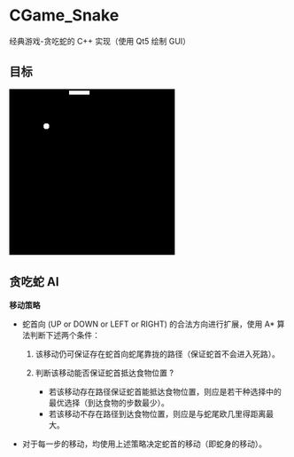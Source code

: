 # CGame_Snake

经典游戏-贪吃蛇的 C++ 实现（使用 Qt5 绘制 GUI）

## 目标

![ Snake AI ](assets/snake-ai.gif)

## 贪吃蛇 AI

**移动策略** 

- 蛇首向 (UP or DOWN or LEFT or RIGHT) 的合法方向进行扩展，使用 A\* 算法判断下述两个条件：

  1. 该移动仍可保证存在蛇首向蛇尾靠拢的路径（保证蛇首不会进入死路）。

  2. 判断该移动能否保证蛇首抵达食物位置 ? 

     - 若该移动存在路径保证蛇首能抵达食物位置，则应是若干种选择中的最优选择（到达食物的步数最少）。
     - 若该移动不存在路径到达食物位置，则应是与蛇尾欧几里得距离最大。
- 对于每一步的移动，均使用上述策略决定蛇首的移动（即蛇身的移动）。




  ​